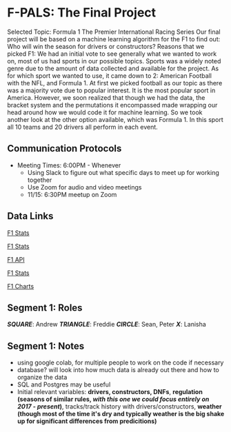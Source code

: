 # F-PALS: The Final Project
Selected Topic: Formula 1 The Premier International Racing Series
Our final project will be based on a machine learning algorithm for the F1 to find out: Who will win the season for drivers or constructors?
Reasons that we picked F1: We had an initial vote to see generally what we wanted to work on, most of us had sports in our possible topics. Sports was a widely noted genre due to the amount of data collected and available for the project. As for which sport we wanted to use, it came down to 2: American Football with the NFL, and Formula 1. At first we picked football as our topic as there was a majority vote due to popular interest. It is the most popular sport in America. However, we soon realized that though we had the data, the bracket system and the permutations it encompassed made wrapping our head around how we would code it for machine learning. So we took another look at the other option available, which was Formula 1. In this sport all 10 teams and 20 drivers all perform in each event. 

## Communication Protocols
* Meeting Times: 6:00PM - Whenever
  * Using Slack to figure out what specific days to meet up for working together
  * Use Zoom for audio and video meetings
  * 11/15: 6:30PM meetup on Zoom

## Data Links
[F1 Stats](https://www.racing-reference.info/f1-series/)

[F1 Stats](https://www.racing-statistics.com/en)

[F1 API](http://ergast.com/mrd/)

[F1 Stats](https://www.kaggle.com/rohanrao/formula-1-world-championship-1950-2020)

[F1 Charts](https://f1charts.com/nf1drivers2020.html)


## Segment 1: Roles
__*SQUARE*__: Andrew
__*TRIANGLE*__: Freddie
__*CIRCLE*__: Sean, Peter
__*X*__: Lanisha

## Segment 1: Notes
* using google colab, for multiple people to work on the code if necessary
* database? will look into how much data is already out there and how to organize the data
* SQL and Postgres may be useful
* Initial relevant variables: __drivers, constructors, DNFs__, __regulation (seasons of similar rules, *with this one we could focus entirely on 2017 - present*)__, tracks/track history with drivers/constructors, __weather (though most of the time it's dry and typically weather is the big shake up for significant differences from predicitions)__
